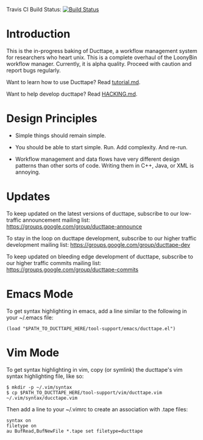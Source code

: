 Travis CI Build Status: [![Build Status](https://secure.travis-ci.org/jhclark/ducttape.png?branch=master)](http://travis-ci.org/jhclark/ducttape)

Introduction
============

This is the in-progress baking of Ducttape, a workflow management system for researchers who heart unix. This is a complete overhaul of the LoonyBin workflow manager. Currently, it is alpha quality. Proceed with caution and report bugs regularly.

Want to learn how to use Ducttape? Read [tutorial.md](https://github.com/jhclark/ducttape/blob/master/tutorial/tutorial.md).

Want to help develop ducttape? Read [HACKING.md](https://github.com/jhclark/ducttape/blob/master/xHACKING.md).

Design Principles
=================

* Simple things should remain simple.

* You should be able to start simple. Run. Add complexity. And re-run.

* Workflow management and data flows have very different design patterns than other sorts of code.
  Writing them in C++, Java, or XML is annoying.

Updates
=======

To keep updated on the latest versions of ducttape, subscribe to our low-traffic announcement mailing list: https://groups.google.com/group/ducttape-announce

To stay in the loop on ducttape development, subscribe to our higher traffic development mailing list: https://groups.google.com/group/ducttape-dev

To keep updated on bleeding edge development of ducttape, subscribe to our higher traffic commits mailing list: https://groups.google.com/group/ducttape-commits


Emacs Mode
==========

To get syntax highlighting in emacs, add a line similar to the following in your ~/.emacs file:

```
(load "$PATH_TO_DUCTTAPE_HERE/tool-support/emacs/ducttape.el")
```

Vim Mode
========

To get syntax highlighting in vim, copy (or symlink) the ducttape's vim syntax highlighting file, like so:

```
$ mkdir -p ~/.vim/syntax
$ cp $PATH_TO_DUCTTAPE_HERE/tool-support/vim/ducttape.vim ~/.vim/syntax/ducctape.vim
```

Then add a line to your ~/.vimrc to create an association with .tape files:

```
syntax on
filetype on
au BufRead,BufNewFile *.tape set filetype=ducttape
```
